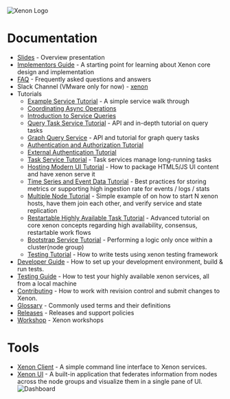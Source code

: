![Xenon Logo](https://raw.githubusercontent.com/wiki/vmware/xenon/images/vmw-xenon-logo.png)

# Documentation

* [Slides](https://github.com/vmware/xenon/blob/master/contrib/docs/Xenon.pptx) - Overview presentation
* [Implementors Guide](./Implementors-Guide) - A starting point for learning about Xenon core design and implementation
* [FAQ](./FAQ) - Frequently asked questions and answers
* Slack Channel (VMware only for now) - [xenon](https://vmware.slack.com/messages/xenon/details/)
* Tutorials
  * [Example Service Tutorial](./Example-Service-Tutorial) - A simple service walk through
  * [Coordinating Async Operations](./Coordinating-Async-Operations-(and-avoiding-callback-hell))
  * [Introduction to Service Queries](./Introduction-to-Service-Queries)
  * [Query Task Service Tutorial](./QueryTaskService) - API and in-depth tutorial on query tasks
  * [Graph Query Service](./GraphQueryTaskService) - API and tutorial for graph query tasks
  * [Authentication and Authorization Tutorial](./Authentication-And-Authorization-Tutorial)
  * [External Authentication Tutorial](./External-Authentication)
  * [Task Service Tutorial](./Task-Service-Tutorial) - Task services manage long-running tasks
  * [Hosting Modern UI Tutorial](./Host-Your-UI) - How to package HTML5/JS UI content and have xenon serve it
  * [Time Series and Event Data Tutorial](./Storing-metrics) - Best practices for storing metrics or supporting high ingestion rate for events / logs / stats
  * [Multiple Node Tutorial](./Multi-Node-Tutorial) - Simple example of on how to start N xenon hosts, have them join each other, and verify service and state replication
  * [Restartable Highly Available Task Tutorial](./Highly-Available-Task-Tutorial) - Advanced tutorial on core xenon concepts regarding high availability, consensus, restartable work flows
  * [Bootstrap Service Tutorial](./Bootstrap-Service-Tutorial) - Performing a logic only once within a cluster(node group)
  * [Testing Tutorial](./Testing-Tutorial) - How to write tests using xenon testing framework
* [Developer Guide](./Developer-Guide) - How to set up your development environment, build & run tests.
* [Testing Guide](./Testing-Guide) - How to test your highly available xenon services, all from a local machine
* [Contributing](./Contributing) - How to work with revision control and submit changes to Xenon.
* [Glossary](./Glossary) - Commonly used terms and their definitions
* [Releases](./Releases-And-Support) - Releases and support policies
* [Workshop](./Workshop) - Xenon workshops

# Tools
* [Xenon Client](./Xenon-Client-(xenonc)) - A simple command line interface to Xenon
services.
* [Xenon UI](./Xenon-UI) - A built-in application that federates information from nodes across the node groups and visualize them in a single pane of UI.
![Dashboard](https://raw.githubusercontent.com/wiki/vmware/xenon/images/xenon-ui/dashboard.png)
